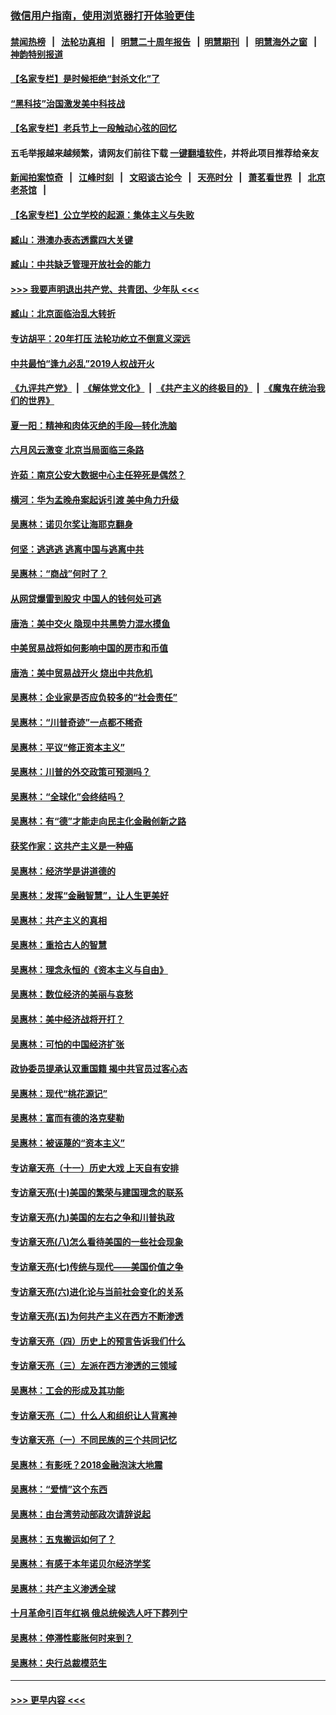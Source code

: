 ### [微信用户指南，使用浏览器打开体验更佳](https://github.com/gfw-breaker/banned-news1/blob/master/indexes/wechat-guide.md?t=0)
#### [禁闻热榜](热点新闻.md?t=0)  &nbsp;&nbsp;|&nbsp;&nbsp; [法轮功真相](https://github.com/gfw-breaker/truth/blob/master/README.md?t=0) &nbsp;&nbsp;|&nbsp;&nbsp; [明慧二十周年报告](https://github.com/gfw-breaker/mh-reports/blob/master/README.md?t=0) &nbsp;&nbsp;|&nbsp;&nbsp;[明慧期刊](https://github.com/gfw-breaker/mh-qikan) &nbsp;&nbsp;|&nbsp;&nbsp; [明慧海外之窗](https://github.com/gfw-breaker/mh-news/blob/master/README.md?t=0) &nbsp;&nbsp;|&nbsp;&nbsp; [神韵特别报道](https://github.com/gfw-breaker/mh-news/blob/master/shenyun.md?t=0)
#### [【名家专栏】是时候拒绝“封杀文化”了](../pages/nsc423/n11814093.md?t=02091002) 
#### [“黑科技”治国激发美中科技战](../pages/nsc423/n11638056.md?t=02091002) 
#### [【名家专栏】老兵节上一段触动心弦的回忆](../pages/nsc423/n11646016.md?t=02091002) 
#### 五毛举报越来越频繁，请网友们前往下载 [一键翻墙软件](https://github.com/gfw-breaker/ssr-accounts)，并将此项目推荐给亲友
#### [新闻拍案惊奇](https://github.com/gfw-breaker/banned-news1/blob/master/pages/link4.md) &nbsp;&nbsp;|&nbsp;&nbsp; [江峰时刻](https://github.com/gfw-breaker/banned-news1/blob/master/pages/link4.md) &nbsp;&nbsp;|&nbsp;&nbsp; [文昭谈古论今](https://github.com/gfw-breaker/banned-news1/blob/master/pages/link4.md) &nbsp;&nbsp;|&nbsp;&nbsp; [天亮时分](https://github.com/gfw-breaker/banned-news1/blob/master/pages/link4.md) &nbsp;&nbsp;|&nbsp;&nbsp; [萧茗看世界](https://github.com/gfw-breaker/banned-news1/blob/master/pages/link4.md) &nbsp;&nbsp;|&nbsp;&nbsp; [北京老茶馆](https://github.com/gfw-breaker/banned-news1/blob/master/pages/link4.md) &nbsp;&nbsp;|&nbsp;&nbsp; 
#### [【名家专栏】公立学校的起源：集体主义与失败](../pages/nsc423/n11601833.md?t=02091002) 
#### [臧山：港澳办表态透露四大关键](../pages/nsc423/n11421628.md?t=02091002) 
#### [臧山：中共缺乏管理开放社会的能力](../pages/nsc423/n11407457.md?t=02091002) 
#### [>>> 我要声明退出共产党、共青团、少年队 <<<](https://github.com/begood0513/goodnews/blob/master/quit/letter.md) 
#### [臧山：北京面临治乱大转折](../pages/nsc423/n11406895.md?t=02091002) 
#### [专访胡平：20年打压 法轮功屹立不倒意义深远](../pages/nsc423/n11398800.md?t=02091002) 
#### [中共最怕“逢九必乱”2019人权战开火](../pages/nsc423/n11385248.md?t=02091002) 
#### [《九评共产党》](https://github.com/begood0513/9ping.md/blob/master/README.md) &nbsp;|&nbsp; [《解体党文化》](../../../../jtdwh.md/blob/master/README.md)  &nbsp;|&nbsp; [《共产主义的终极目的》](../../../../gczydzjmd.md/blob/master/README.md) &nbsp;|&nbsp; [《魔鬼在统治我们的世界》](../../../../mgztzwmdsj.md/blob/master/README.md) 
#### [夏一阳：精神和肉体灭绝的手段—转化洗脑](../pages/nsc423/n11368250.md?t=02091002) 
#### [六月风云激变 北京当局面临三条路](../pages/nsc423/n11313668.md?t=02091002) 
#### [许茹：南京公安大数据中心主任猝死是偶然？](../pages/nsc423/n11064744.md?t=02091002) 
#### [横河：华为孟晚舟案起诉引渡 美中角力升级](../pages/nsc423/n11027230.md?t=02091002) 
#### [吴惠林：诺贝尔奖让海耶克翻身](../pages/nsc423/n10890049.md?t=02091002) 
#### [何坚：逃逃逃 逃离中国与逃离中共](../pages/nsc423/n10592891.md?t=02091002) 
#### [吴惠林：“商战”何时了？](../pages/nsc423/n10573558.md?t=02091002) 
#### [从网贷爆雷到股灾 中国人的钱何处可逃](../pages/nsc423/n10572800.md?t=02091002) 
#### [唐浩：美中交火 隐现中共黑势力混水摸鱼](../pages/nsc423/n10544040.md?t=02091002) 
#### [中美贸易战将如何影响中国的房市和币值](../pages/nsc423/n10543697.md?t=02091002) 
#### [唐浩：美中贸易战开火 烧出中共危机](../pages/nsc423/n10540126.md?t=02091002) 
#### [吴惠林：企业家是否应负较多的“社会责任”](../pages/nsc423/n10535022.md?t=02091002) 
#### [吴惠林：“川普奇迹”一点都不稀奇](../pages/nsc423/n10512808.md?t=02091002) 
#### [吴惠林：平议“修正资本主义”](../pages/nsc423/n10495724.md?t=02091002) 
#### [吴惠林：川普的外交政策可预测吗？](../pages/nsc423/n10462387.md?t=02091002) 
#### [吴惠林：“全球化”会终结吗？](../pages/nsc423/n10452838.md?t=02091002) 
#### [吴惠林：有“德”才能走向民主化金融创新之路](../pages/nsc423/n10432292.md?t=02091002) 
#### [获奖作家：这共产主义是一种癌](../pages/nsc423/n10431541.md?t=02091002) 
#### [吴惠林：经济学是讲道德的](../pages/nsc423/n10398014.md?t=02091002) 
#### [吴惠林：发挥“金融智慧”，让人生更美好](../pages/nsc423/n10375019.md?t=02091002) 
#### [吴惠林：共产主义的真相](../pages/nsc423/n10351394.md?t=02091002) 
#### [吴惠林：重拾古人的智慧](../pages/nsc423/n10337691.md?t=02091002) 
#### [吴惠林：理念永恒的《资本主义与自由》](../pages/nsc423/n10316274.md?t=02091002) 
#### [吴惠林：数位经济的美丽与哀愁](../pages/nsc423/n10292946.md?t=02091002) 
#### [吴惠林：美中经济战将开打？](../pages/nsc423/n10258825.md?t=02091002) 
#### [吴惠林：可怕的中国经济扩张](../pages/nsc423/n10219147.md?t=02091002) 
#### [政协委员提承认双重国籍 揭中共官员过客心态](../pages/nsc423/n10208809.md?t=02091002) 
#### [吴惠林：现代“桃花源记”](../pages/nsc423/n10185234.md?t=02091002) 
#### [吴惠林：富而有德的洛克斐勒](../pages/nsc423/n10142264.md?t=02091002) 
#### [吴惠林：被诬蔑的“资本主义”](../pages/nsc423/n10124816.md?t=02091002) 
#### [专访章天亮（十一）历史大戏 上天自有安排](../pages/nsc423/n10094905.md?t=02091002) 
#### [专访章天亮(十)美国的繁荣与建国理念的联系](../pages/nsc423/n10094899.md?t=02091002) 
#### [专访章天亮(九)美国的左右之争和川普执政](../pages/nsc423/n10094889.md?t=02091002) 
#### [专访章天亮(八)怎么看待美国的一些社会现象](../pages/nsc423/n10094857.md?t=02091002) 
#### [专访章天亮(七)传统与现代——美国价值之争](../pages/nsc423/n10093140.md?t=02091002) 
#### [专访章天亮(六)进化论与当前社会变化的关系](../pages/nsc423/n10092036.md?t=02091002) 
#### [专访章天亮(五)为何共产主义在西方不断渗透](../pages/nsc423/n10083620.md?t=02091002) 
#### [专访章天亮（四）历史上的预言告诉我们什么](../pages/nsc423/n10083606.md?t=02091002) 
#### [专访章天亮（三）左派在西方渗透的三领域](../pages/nsc423/n10081115.md?t=02091002) 
#### [吴惠林：工会的形成及其功能](../pages/nsc423/n10080633.md?t=02091002) 
#### [专访章天亮（二）什么人和组织让人背离神](../pages/nsc423/n10076637.md?t=02091002) 
#### [专访章天亮（一）不同民族的三个共同记忆](../pages/nsc423/n10074188.md?t=02091002) 
#### [吴惠林：有影呒？2018金融泡沫大地震](../pages/nsc423/n10040534.md?t=02091002) 
#### [吴惠林：“爱情”这个东西](../pages/nsc423/n10019423.md?t=02091002) 
#### [吴惠林：由台湾劳动部政次请辞说起](../pages/nsc423/n9979679.md?t=02091002) 
#### [吴惠林：五鬼搬运如何了？](../pages/nsc423/n9925338.md?t=02091002) 
#### [吴惠林：有感于本年诺贝尔经济学奖](../pages/nsc423/n9871883.md?t=02091002) 
#### [吴惠林：共产主义渗透全球](../pages/nsc423/n9812748.md?t=02091002) 
#### [十月革命引百年红祸 俄总统候选人吁下葬列宁](../pages/nsc423/n9810182.md?t=02091002) 
#### [吴惠林：停滞性膨胀何时来到？](../pages/nsc423/n9764136.md?t=02091002) 
#### [吴惠林：央行总裁模范生](../pages/nsc423/n9728134.md?t=02091002) 

----
#### [ >>> 更早内容 <<< ](../indexes/nsc423-earlier.md)
